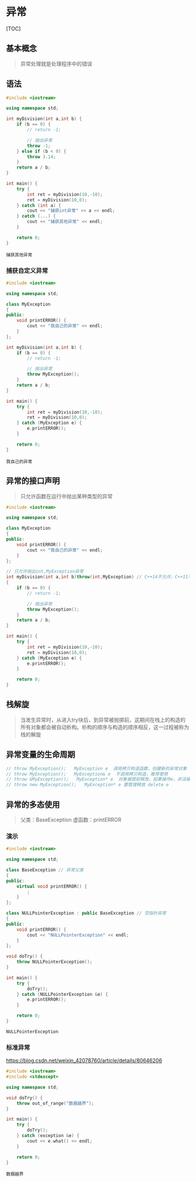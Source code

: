 # 异常

[TOC]

## 基本概念

>异常处理就是处理程序中的错误

## 语法

```cpp
#include <iostream>

using namespace std;

int myDivision(int a,int b) {
    if (b == 0) {
        // return -1;

        // 抛出异常
        throw -1;
    } else if (b < 0) {
        throw 3.14;
    }
    return a / b;
}

int main() {
    try {
        int ret = myDivision(10,-10);
        ret = myDivision(10,0);
    } catch (int a) {
        cout << "捕获int异常" << a << endl;
    } catch (...) {
        cout << "捕获其他异常" << endl;
    }

    return 0;
}
```

```shell
捕获其他异常
```

### 捕获自定义异常

```cpp
#include <iostream>

using namespace std;

class MyException
{
public:
    void printERROR() {
        cout << "我自己的异常" << endl;
    }
};

int myDivision(int a,int b) {
    if (b == 0) {
        // return -1;

        // 抛出异常
        throw MyException();
    }
    return a / b;
}

int main() {
    try {
        int ret = myDivision(10,-10);
        ret = myDivision(10,0);
    } catch (MyException e) {
        e.printERROR();
    }

    return 0;
}
```

```shell
我自己的异常
```

## 异常的接口声明

>只允许函数在运行中抛出某种类型的异常

```cpp
#include <iostream>

using namespace std;

class MyException
{
public:
    void printERROR() {
        cout << "我自己的异常" << endl;
    }
};

// 只允许抛出int,MyException异常
int myDivision(int a,int b)throw(int,MyException) // C++14不允许，C++11不赞成
{
    if (b == 0) {
        // return -1;

        // 抛出异常
        throw MyException();
    }
    return a / b;
}

int main() {
    try {
        int ret = myDivision(10,-10);
        ret = myDivision(10,0);
    } catch (MyException e) {
        e.printERROR();
    }

    return 0;
}
```

## 栈解旋

>当发生异常时，从进入try块后，到异常被抛掷前，这期间在栈上的构造的所有对象都会被自动析构。析构的顺序与构造的顺序相反，这一过程被称为栈的解旋

## 异常变量的生命周期

```cpp
// throw MyException();   MyException e  调用拷贝构造函数，创建新的异常对象
// throw MyException();   MyException& e  不调用拷贝构造，推荐使用
// throw &MyException();   MyException* e  对象被提前释放，如果操作e，非法操作
// throw new MyException();   MyException* e 要管理释放 delete e
```

## 异常的多态使用

>父类：BaseException 虚函数：printERROR

### 演示

```cpp
#include <iostream>

using namespace std;

class BaseException // 异常父类
{
public:
    virtual void printERROR() {
        ;
    }
};

class NULLPointerException : public BaseException // 空指针异常
{
public:
    void printERROR() {
        cout << "NULLPointerException" << endl;
    }
};

void doTry() {
    throw NULLPointerException();
}

int main() {
    try {
        doTry();
    } catch (NULLPointerException &e) {
        e.printERROR();
    }

    return 0;
}
```

```shell
NULLPointerException
```

### 标准异常

<https://blog.csdn.net/weixin_42078760/article/details/80646206>

```cpp
#include <iostream>
#include <stdexcept>

using namespace std;

void doTry() {
    throw out_of_range("数据越界");
}

int main() {
    try {
        doTry();
    } catch (exception &e) {
        cout << e.what() << endl;
    }

    return 0;
}
```

```shell
数据越界
```